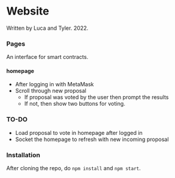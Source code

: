 # Website 
Written by Luca and Tyler. 2022.

### Pages
An interface for smart contracts.

#### homepage
- After logging in with MetaMask
- Scroll through new proposal
    - If proposal was voted by the user then prompt the results
    - If not, then show two buttons for voting.

### TO-DO
- Load proposal to vote in homepage after logged in
- Socket the homepage to refresh with new incoming proposal

### Installation
After cloning the repo, do `npm install` and `npm start`.